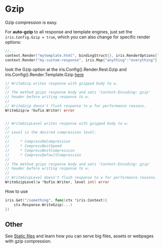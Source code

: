# Gzip

Gzip compression is easy.


For **auto-gzip** to all response and template engines, 
just set the `iris.Config.Gzip = true`, which you can also change for specific render options:

```go
//...
context.Render("mytemplate.html", bindingStruct{}, iris.RenderOptions{"gzip": false})
context.Render("my-custom-response", iris.Map{"anything":"everything"} , iris.RenderOptions{"gzip": false}) 
```

look the Gzip option at the iris.Config().Render.Rest.Gzip and iris.Config().Render.Template.Gzip [here](render.md)

```go
// WriteGzip writes response with gzipped body to w.
//
// The method gzips response body and sets 'Content-Encoding: gzip'
// header before writing response to w.
//
// WriteGzip doesn't flush response to w for performance reasons.
WriteGzip(w *bufio.Writer) error 


// WriteGzipLevel writes response with gzipped body to w.
//
// Level is the desired compression level:
//
//     * CompressNoCompression
//     * CompressBestSpeed
//     * CompressBestCompression
//     * CompressDefaultCompression
//
// The method gzips response body and sets 'Content-Encoding: gzip'
// header before writing response to w.
//
// WriteGzipLevel doesn't flush response to w for performance reasons.
WriteGzipLevel(w *bufio.Writer, level int) error
```

How to use
```go
iris.Get("/something", func(ctx *iris.Context){
    ctx.Response.WriteGzip(...) 
})

```

## Other

See [Static files](static-files.md) and learn how you can serve big files, assets or webpages with gzip compression.